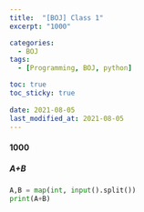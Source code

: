 ```yaml
---
title:  "[BOJ] Class 1"
excerpt: "1000"

categories:
  - BOJ
tags:
  - [Programming, BOJ, python]

toc: true
toc_sticky: true
 
date: 2021-08-05
last_modified_at: 2021-08-05
---
```


#### 1000
##### A+B
```python
A,B = map(int, input().split())
print(A+B)
```

